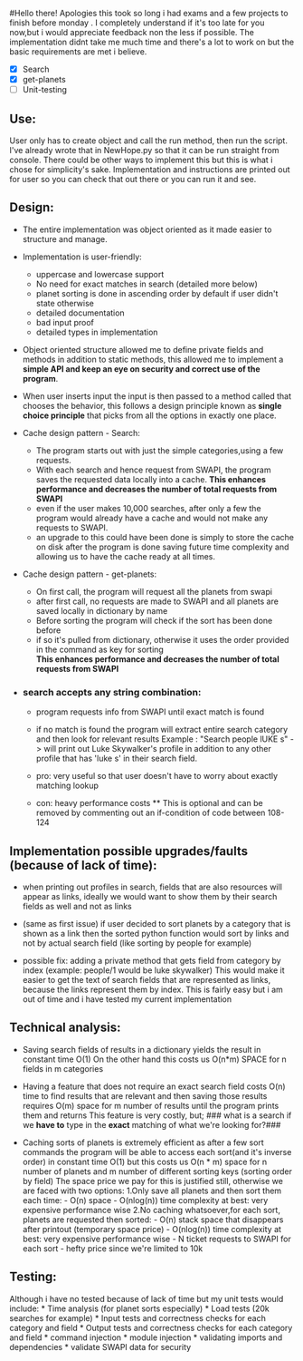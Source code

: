 

#Hello there!
Apologies this took so long i had exams and a few projects to finish before monday .
I completely understand if it's too late for you now,but i would appreciate feedback non the less if possible.
The implementation didnt take me much time and there's a lot to work on but the basic requirements are met i believe.


- [x] Search
- [X] get-planets
- [ ] Unit-testing

## Use:
User only has to create object and call the run method, then run the script.
I've already wrote that in NewHope.py so that it can be run straight from console.
There could be other ways to implement this but this is what i chose for simplicity's sake.
Implementation and instructions are printed out for user so you can check that out there or you can run it and see.



 
## Design:
* The entire implementation was object oriented as it made easier to structure and manage.

* Implementation is user-friendly:
  - uppercase and lowercase support
  - No need for exact matches in search (detailed more below)
  - planet sorting is done in ascending order by default if user didn't state otherwise 
  - detailed documentation
  - bad input proof
  - detailed types in implementation
  
* Object oriented structure allowed me to define private fields and methods in addition to static methods,
  this allowed me to implement a **simple API and keep an eye on security and correct use of the program**.
  
* When user inserts input the input is then passed to a method called that chooses the behavior, this follows
  a design principle known as **single choice principle** that picks from all the options in exactly one place.


* Cache design pattern - Search:
    - The program starts out with just the simple categories,using a few requests.
    - With each search and hence request from SWAPI, the program saves the requested data locally into a cache.
    **This enhances performance and decreases the number of total requests from SWAPI**
    - even if the user makes 10,000 searches, after only a few the program would already have a cache and
      would not make any requests to SWAPI.
    - an upgrade to this could have been done is simply to store the cache on disk after the program is done
    saving future time complexity and allowing us to have the cache ready at all times.

* Cache design pattern - get-planets:
  - On first call, the program will request all the planets from swapi
  - after first call, no requests are made to SWAPI and all planets are saved locally in dictionary by name
  - Before sorting the program will check if the sort has been done before
  - if so it's pulled from dictionary, otherwise it uses the order provided in the command as key for sorting  
  **This enhances performance and decreases the number of total requests from SWAPI**


* ### search accepts any string combination:
  - program requests info from SWAPI until exact match is found
  - if no match is found the program will extract entire search category and then look for relevant results
  Example : "Search people lUKE s" -> will print out Luke Skywalker's profile in addition to any other profile that has
  'luke s' in their search field.
  
  - pro: very useful so that user doesn't have to worry about exactly matching lookup
  - con: heavy performance costs
  ** This is optional and can be removed by commenting out an if-condition of code between 108-124 
    



## Implementation possible upgrades/faults (because of lack of time):
 - when printing out profiles in search, fields that are also resources will appear as links,
 ideally we would want to show them by their search fields as well and not as links
 
 - (same as first issue) if user decided to sort planets by a category that is shown as a link then the sorted python function
 would sort by links and not by actual search field (like sorting by people for example)
 
 - possible fix: adding a private method that gets field from category by index (example: people/1 would be luke skywalker)
   This would make it easier to get the text of search fields that are represented as links, because the links 
   represent them by index.
   This is fairly easy but i am out of time and i have tested my current implementation 
 


## Technical analysis:
   - Saving search fields of results in a dictionary yields the result in constant time O(1)
   On the other hand this costs us O(n*m) SPACE for n fields in m categories
   
   - Having a feature that does not require an exact search field costs O(n) time to find results that are relevant
   and then saving those results requires O(m) space for m number of results until the program prints them and returns
   This feature is very costly, but;
    ### what is a search if we **have to** type in the __exact__ matching of what we're looking for?###
   
   - Caching sorts of planets is extremely efficient as after a few sort commands the program will be able to 
   access each sort(and it's inverse order) in constant time O(1) but this costs us O(n * m) space for n number
   of planets and m number of different sorting keys (sorting order by field)
   The space price we pay for this is justified still, otherwise we are faced with two options:
        1.Only save all planets and then sort them each time:
            - O(n) space
            - O(nlog(n)) time complexity at best: very expensive performance wise
        2.No caching whatsoever,for each sort, planets are requested then sorted:
            - O(n) stack space that disappears after printout (temporary space price)
            - O(nlog(n)) time complexity at best: very expensive performance wise
            - N ticket requests to SWAPI for each sort - hefty price since we're limited to 10k
        
              
   


## Testing:
Although i have no tested because of lack of time but my unit tests would include:
    * Time analysis (for planet sorts especially)
    * Load tests (20k searches for example)
    * Input tests and correctness checks for each category and field
    * Output tests and correctness checks for each category and field
    * command injection 
    * module injection
    * validating imports and dependencies
    * validate SWAPI data for security
    
     





